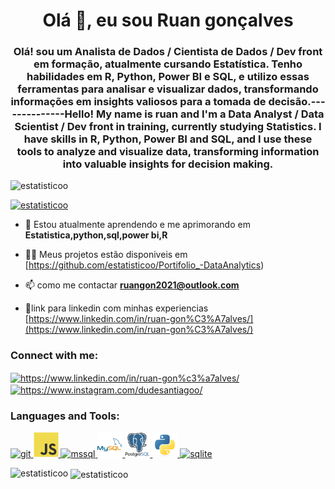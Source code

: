 <h1 align="center">Olá 👋, eu sou Ruan gonçalves</h1>
<h3 align="center">Olá! sou um Analista de Dados / Cientista de Dados / Dev front em formação, atualmente cursando Estatística. Tenho habilidades em R, Python, Power BI e SQL, e utilizo essas ferramentas para analisar e visualizar dados, transformando informações em insights valiosos para a tomada de decisão.--------------Hello! My name is ruan and I'm a Data Analyst / Data Scientist / Dev front in training, currently studying Statistics. I have skills in R, Python, Power BI and SQL, and I use these tools to analyze and visualize data, transforming information into valuable insights for decision making.</h3>

<p align="left"> <img src="https://komarev.com/ghpvc/?username=estatisticoo&label=Profile%20views&color=0e75b6&style=flat" alt="estatisticoo" /> </p>

<p align="left"> <a href="https://github.com/ryo-ma/github-profile-trophy"><img src="https://github-profile-trophy.vercel.app/?username=estatisticoo" alt="estatisticoo" /></a> </p>

- 🌱 Estou atualmente aprendendo e me aprimorando em **Estatistica,python,sql,power bi,R**

- 👨‍💻 Meus projetos estão disponiveis em [https://github.com/estatisticoo/Portifolio_-DataAnalytics)

- 📫 como me contactar **ruangon2021@outlook.com**

- 📄link para linkedin com minhas experiencias [https://www.linkedin.com/in/ruan-gon%C3%A7alves/](https://www.linkedin.com/in/ruan-gon%C3%A7alves/)

<h3 align="left">Connect with me:</h3>
<p align="left">
<a href="https://linkedin.com/in/https://www.linkedin.com/in/ruan-gon%c3%a7alves/" target="blank"><img align="center" src="https://raw.githubusercontent.com/rahuldkjain/github-profile-readme-generator/master/src/images/icons/Social/linked-in-alt.svg" alt="https://www.linkedin.com/in/ruan-gon%c3%a7alves/" height="30" width="40" /></a>
<a href="https://instagram.com/https://www.instagram.com/dudesantiagoo/" target="blank"><img align="center" src="https://raw.githubusercontent.com/rahuldkjain/github-profile-readme-generator/master/src/images/icons/Social/instagram.svg" alt="https://www.instagram.com/dudesantiagoo/" height="30" width="40" /></a>
</p>

<h3 align="left">Languages and Tools:</h3>
<p align="left"> <a href="https://git-scm.com/" target="_blank" rel="noreferrer"> <img src="https://www.vectorlogo.zone/logos/git-scm/git-scm-icon.svg" alt="git" width="40" height="40"/> </a> <a href="https://developer.mozilla.org/en-US/docs/Web/JavaScript" target="_blank" rel="noreferrer"> <img src="https://raw.githubusercontent.com/devicons/devicon/master/icons/javascript/javascript-original.svg" alt="javascript" width="40" height="40"/> </a> <a href="https://www.microsoft.com/en-us/sql-server" target="_blank" rel="noreferrer"> <img src="https://www.svgrepo.com/show/303229/microsoft-sql-server-logo.svg" alt="mssql" width="40" height="40"/> </a> <a href="https://www.mysql.com/" target="_blank" rel="noreferrer"> <img src="https://raw.githubusercontent.com/devicons/devicon/master/icons/mysql/mysql-original-wordmark.svg" alt="mysql" width="40" height="40"/> </a> <a href="https://www.postgresql.org" target="_blank" rel="noreferrer"> <img src="https://raw.githubusercontent.com/devicons/devicon/master/icons/postgresql/postgresql-original-wordmark.svg" alt="postgresql" width="40" height="40"/> </a> <a href="https://www.python.org" target="_blank" rel="noreferrer"> <img src="https://raw.githubusercontent.com/devicons/devicon/master/icons/python/python-original.svg" alt="python" width="40" height="40"/> </a> <a href="https://www.sqlite.org/" target="_blank" rel="noreferrer"> <img src="https://www.vectorlogo.zone/logos/sqlite/sqlite-icon.svg" alt="sqlite" width="40" height="40"/> </a> </p>

<p><img align="left" src="https://github-readme-stats.vercel.app/api/top-langs?username=estatisticoo&show_icons=true&locale=en&layout=compact" alt="estatisticoo" /></p>

<p>&nbsp;<img align="center" src="https://github-readme-stats.vercel.app/api?username=estatisticoo&show_icons=true&locale=en" alt="estatisticoo" /></p>

